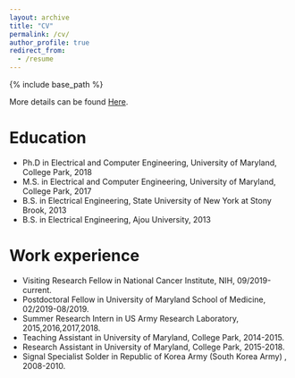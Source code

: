 ```yaml
---
layout: archive
title: "CV"
permalink: /cv/
author_profile: true
redirect_from:
  - /resume
---
```


{% include base_path %}

More details can be found [Here](https://www.linkedin.com/in/kyunghun-lee-662b4265/).

Education
======
* Ph.D in Electrical and Computer Engineering, University of Maryland, College Park, 2018
* M.S. in Electrical and Computer Engineering, University of Maryland, College Park, 2017
* B.S. in Electrical Engineering, State University of New York at Stony Brook, 2013
* B.S. in Electrical Engineering, Ajou University, 2013

Work experience
======
* Visiting Research Fellow in National Cancer Institute, NIH, 09/2019-current.
* Postdoctoral Fellow in University of Maryland School of Medicine, 02/2019-08/2019.
* Summer Research Intern in US Army Research Laboratory, 2015,2016,2017,2018.
* Teaching Assistant in University of Maryland, College Park, 2014-2015.
* Research Assistant in University of Maryland, College Park, 2015-2018.
* Signal Specialist Solder in Republic of Korea Army (South Korea Army) , 2008-2010.



<!-- Work experience
======
* Summer 2015: Research Assistant
  * Github University
  * Duties included: Tagging issues
  * Supervisor: Professor Git

* Fall 2015: Research Assistant
  * Github University
  * Duties included: Merging pull requests
  * Supervisor: Professor Hub
  
Skills
======
* Skill 1
* Skill 2
  * Sub-skill 2.1
  * Sub-skill 2.2
  * Sub-skill 2.3
* Skill 3

Publications
======
  <ul>{% for post in site.publications %}
    {% include archive-single-cv.html %}
  {% endfor %}</ul>
  
Talks
======
  <ul>{% for post in site.talks %}
    {% include archive-single-talk-cv.html %}
  {% endfor %}</ul>
  
Teaching
======
  <ul>{% for post in site.teaching %}
    {% include archive-single-cv.html %}
  {% endfor %}</ul>
  
Service and leadership
======
* Currently signed in to 43 different slack teams
 -->